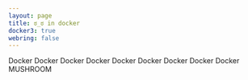 ```yaml
---
layout: page
title: ಠ_ಠ in docker
docker3: true
webring: false
---
```


Docker Docker Docker Docker Docker Docker Docker Docker Docker MUSHROOM
